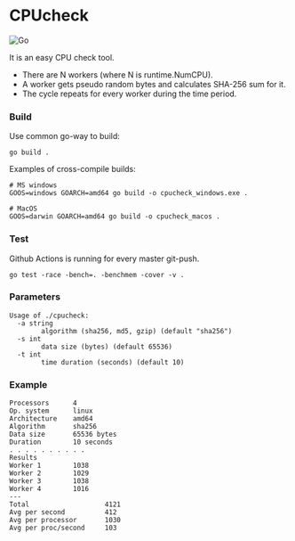 # CPUcheck

![Go](https://github.com/z0rr0/cpucheck/workflows/Go/badge.svg)

It is an easy CPU check tool.

- There are N workers (where N is runtime.NumCPU).
- A worker gets pseudo random bytes and calculates SHA-256 sum for it.
- The cycle repeats for every worker during the time period.

### Build

Use common go-way to build:

```
go build .
```

Examples of cross-compile builds:

```
# MS windows
GOOS=windows GOARCH=amd64 go build -o cpucheck_windows.exe .

# MacOS
GOOS=darwin GOARCH=amd64 go build -o cpucheck_macos .
```

### Test

Github Actions is running for every master git-push.

```
go test -race -bench=. -benchmem -cover -v .
```

### Parameters

```
Usage of ./cpucheck:
  -a string
        algorithm (sha256, md5, gzip) (default "sha256")
  -s int
        data size (bytes) (default 65536)
  -t int
        time duration (seconds) (default 10)
```

### Example

```
Processors      4
Op. system      linux
Architecture    amd64
Algorithm       sha256
Data size       65536 bytes
Duration        10 seconds
. . . . . . . . . .
Results
Worker 1        1038
Worker 2        1029
Worker 3        1038
Worker 4        1016
---
Total                   4121
Avg per second          412
Avg per processor       1030
Avg per proc/second     103
```
